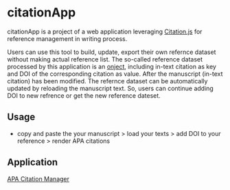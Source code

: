 # citationApp
citationApp is a project of a web application leveraging [Citation.js](https://citation.js.org/) for reference management in writing process.

Users can use this tool to build, update, export their own refernce dataset without making actual reference list. The so-called reference dataset processed by this application is an [onject](https://developer.mozilla.org/en-US/docs/Web/JavaScript/Reference/Global_Objects/Object), including in-text citation as key and DOI of the corresponding citation as value. After the manuscript (in-text citation) has been modified. The refernce dataset can be automatically updated by reloading the manuscript text. So, users can continue adding DOI to new refrence or get the new reference dateset.

## Usage
- copy and paste the your manuscript > load your texts > add DOI to your reference > render APA citations

## Application
[APA Citation Manager](https://billbillbilly.github.io/paper_reference/citation_app/)
